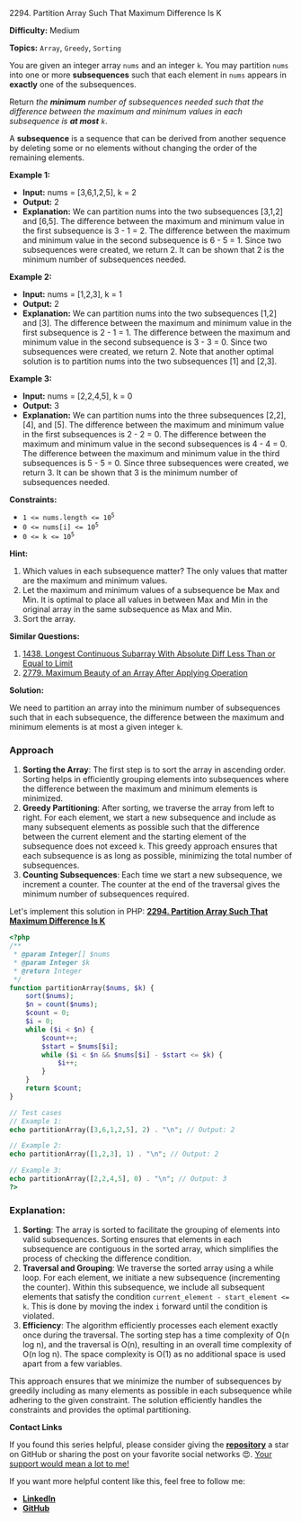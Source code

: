 2294\. Partition Array Such That Maximum Difference Is K

**Difficulty:** Medium

**Topics:** `Array`, `Greedy`, `Sorting`

You are given an integer array `nums` and an integer `k`. You may partition `nums` into one or more **subsequences** such that each element in `nums` appears in **exactly** one of the subsequences.

Return _the **minimum** number of subsequences needed such that the difference between the maximum and minimum values in each subsequence is **at most** `k`_.

A **subsequence** is a sequence that can be derived from another sequence by deleting some or no elements without changing the order of the remaining elements.

**Example 1:**

- **Input:** nums = [3,6,1,2,5], k = 2
- **Output:** 2
- **Explanation:**
  We can partition nums into the two subsequences [3,1,2] and [6,5].
  The difference between the maximum and minimum value in the first subsequence is 3 - 1 = 2.
  The difference between the maximum and minimum value in the second subsequence is 6 - 5 = 1.
  Since two subsequences were created, we return 2. It can be shown that 2 is the minimum number of subsequences needed.

**Example 2:**

- **Input:** nums = [1,2,3], k = 1
- **Output:** 2
- **Explanation:**
  We can partition nums into the two subsequences [1,2] and [3].
  The difference between the maximum and minimum value in the first subsequence is 2 - 1 = 1.
  The difference between the maximum and minimum value in the second subsequence is 3 - 3 = 0.
  Since two subsequences were created, we return 2. Note that another optimal solution is to partition nums into the two subsequences [1] and [2,3].

**Example 3:**

- **Input:** nums = [2,2,4,5], k = 0
- **Output:** 3
- **Explanation:**
  We can partition nums into the three subsequences [2,2], [4], and [5].
  The difference between the maximum and minimum value in the first subsequences is 2 - 2 = 0.
  The difference between the maximum and minimum value in the second subsequences is 4 - 4 = 0.
  The difference between the maximum and minimum value in the third subsequences is 5 - 5 = 0.
  Since three subsequences were created, we return 3. It can be shown that 3 is the minimum number of subsequences needed.

**Constraints:**

- <code>1 <= nums.length <= 10<sup>5</sup></code>
- <code>0 <= nums[i] <= 10<sup>5</sup></code>
- <code>0 <= k <= 10<sup>5</sup></code>


**Hint:**
1. Which values in each subsequence matter? The only values that matter are the maximum and minimum values.
2. Let the maximum and minimum values of a subsequence be Max and Min. It is optimal to place all values in between Max and Min in the original array in the same subsequence as Max and Min.
3. Sort the array.

**Similar Questions:**
1. [1438. Longest Continuous Subarray With Absolute Diff Less Than or Equal to Limit](https://github.com/mah-shamim/leet-code-in-php/tree/main/algorithms/001438-longest-continuous-subarray-with-absolute-diff-less-than-or-equal-to-limit/solution.php)
2. [2779. Maximum Beauty of an Array After Applying Operation](https://github.com/mah-shamim/leet-code-in-php/tree/main/algorithms/002779-maximum-beauty-of-an-array-after-applying-operation/solution.php)




**Solution:**

We need to partition an array into the minimum number of subsequences such that in each subsequence, the difference between the maximum and minimum elements is at most a given integer `k`.

### Approach
1. **Sorting the Array**: The first step is to sort the array in ascending order. Sorting helps in efficiently grouping elements into subsequences where the difference between the maximum and minimum elements is minimized.
2. **Greedy Partitioning**: After sorting, we traverse the array from left to right. For each element, we start a new subsequence and include as many subsequent elements as possible such that the difference between the current element and the starting element of the subsequence does not exceed `k`. This greedy approach ensures that each subsequence is as long as possible, minimizing the total number of subsequences.
3. **Counting Subsequences**: Each time we start a new subsequence, we increment a counter. The counter at the end of the traversal gives the minimum number of subsequences required.

Let's implement this solution in PHP: **[2294. Partition Array Such That Maximum Difference Is K](https://github.com/mah-shamim/leet-code-in-php/tree/main/algorithms/002294-partition-array-such-that-maximum-difference-is-k/solution.php)**

```php
<?php
/**
 * @param Integer[] $nums
 * @param Integer $k
 * @return Integer
 */
function partitionArray($nums, $k) {
    sort($nums);
    $n = count($nums);
    $count = 0;
    $i = 0;
    while ($i < $n) {
        $count++;
        $start = $nums[$i];
        while ($i < $n && $nums[$i] - $start <= $k) {
            $i++;
        }
    }
    return $count;
}

// Test cases
// Example 1:
echo partitionArray([3,6,1,2,5], 2) . "\n"; // Output: 2

// Example 2:
echo partitionArray([1,2,3], 1) . "\n"; // Output: 2

// Example 3:
echo partitionArray([2,2,4,5], 0) . "\n"; // Output: 3
?>
```

### Explanation:

1. **Sorting**: The array is sorted to facilitate the grouping of elements into valid subsequences. Sorting ensures that elements in each subsequence are contiguous in the sorted array, which simplifies the process of checking the difference condition.
2. **Traversal and Grouping**: We traverse the sorted array using a while loop. For each element, we initiate a new subsequence (incrementing the counter). Within this subsequence, we include all subsequent elements that satisfy the condition `current_element - start_element <= k`. This is done by moving the index `i` forward until the condition is violated.
3. **Efficiency**: The algorithm efficiently processes each element exactly once during the traversal. The sorting step has a time complexity of O(n log n), and the traversal is O(n), resulting in an overall time complexity of O(n log n). The space complexity is O(1) as no additional space is used apart from a few variables.

This approach ensures that we minimize the number of subsequences by greedily including as many elements as possible in each subsequence while adhering to the given constraint. The solution efficiently handles the constraints and provides the optimal partitioning.

**Contact Links**

If you found this series helpful, please consider giving the **[repository](https://github.com/mah-shamim/leet-code-in-php)** a star on GitHub or sharing the post on your favorite social networks 😍. [Your support would mean a lot to me!](https://isolatedcompliments.com/v09uayg6h?key=a647d02f1aafcddaf10536d7cd00bd7c)

If you want more helpful content like this, feel free to follow me:

- **[LinkedIn](https://www.linkedin.com/in/arifulhaque/)**
- **[GitHub](https://github.com/mah-shamim)**